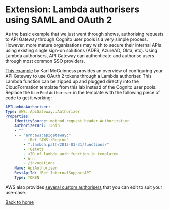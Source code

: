 # Extension: Lambda authorisers using SAML and OAuth 2

As the basic example that we just went through shows, authorising requests to API Gateway through Cognito user pools is a very simple process.  However, more mature organisations may wish to secure their internal APIs using existing single sign-on solutions (ADFS, AzureAD, Okta, etc).  Using Lambda authorisers, API Gateway can authenticate and authorise users through most common SSO providers.

[This example](https://github.com/mcguinness/node-lambda-oauth2-jwt-authorizer) by Karl McGuinness provides an overview of configuring your API Gateway to use OAuth 2 tokens through a Lambda authoriser.  This Lambda function can be zipped up and plugged directly into the CloudFormation template from this lab instead of the Cognito user pools.  Replace the `UserPoolAuthoriser` in the template with the following piece of code to get it working:

```yml
APILambdaAuthoriser:
Type: AWS::ApiGateway::Authorizer
Properties:
    IdentitySource: method.request.header.Authorization
    AuthorizerUri: !Join
    - ""
    - - "arn:aws:apigateway:"
        - !Ref "AWS::Region"
        - ":lambda:path/2015-03-31/functions/"
        - !GetAtt
        - <ID of lambda auth function in template>
        - Arn
        - /invocations
    Name: ApiAuthoriser
    RestApiId: !Ref InternalSupportAPI
    Type: TOKEN
```

AWS also provides [several custom authorisers](https://github.com/awslabs/aws-apigateway-lambda-authorizer-blueprints) that you can edit to suit your use-case.

[Back to home](../README.md)